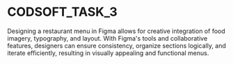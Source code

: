 # CODSOFT_TASK_3
Designing a restaurant menu in Figma allows for creative integration of food imagery, typography, and layout. With Figma's tools and collaborative features, designers can ensure consistency, organize sections logically, and iterate efficiently, resulting in visually appealing and functional menus.

